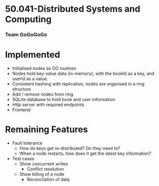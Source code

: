 # 50.041-Distributed Systems and Computing
### Team GoGoGoGo

# Implemented
- Initialised nodes as GO routines
- Nodes hold key-value data (in-memory), with the bookId as a key, and userId as a value.
- Consistent hashing with replication, nodes are organised in a ring structure
- Add / remove nodes from ring
- SQLite database to hold book and user information
- Http server with required endpoints
- Frontend
# Remaining Features
- Fault tolerance
  - How do keys get re-distributed? Do they need to?
  - When a node restarts, how does it get the latest key information?
- Test cases
  - Show concurrent writes
    - Conflict resolution
  - Show killing of a node
    - Reconcilation of data